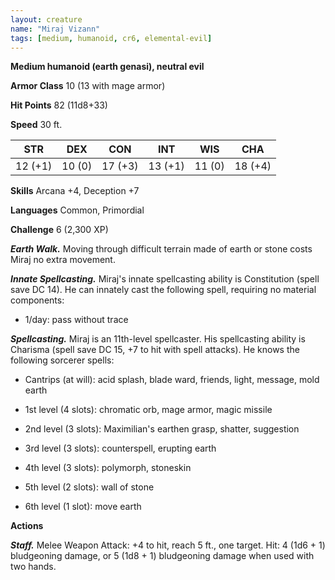 ```yaml
---
layout: creature
name: "Miraj Vizann"
tags: [medium, humanoid, cr6, elemental-evil]
---
```


**Medium humanoid (earth genasi), neutral evil**

**Armor Class** 10 (13 with mage armor)

**Hit Points** 82 (11d8+33)

**Speed** 30 ft.

|   STR   |   DEX   |   CON   |   INT   |   WIS   |   CHA   |
|:-----:|:-----:|:-----:|:-----:|:-----:|:-----:|
| 12 (+1) | 10 (0) | 17 (+3) | 13 (+1) | 11 (0) | 18 (+4) |

**Skills** Arcana +4, Deception +7

**Languages** Common, Primordial

**Challenge** 6 (2,300 XP)

***Earth Walk.*** Moving through difficult terrain made of earth or stone costs Miraj no extra movement.

***Innate Spellcasting.*** Miraj's innate spellcasting ability is Constitution (spell save DC 14). He can innately cast the following spell, requiring no material components:

* 1/day: pass without trace

***Spellcasting.*** Miraj is an 11th-level spellcaster. His spellcasting ability is Charisma (spell save DC 15, +7 to hit with spell attacks). He knows the following sorcerer spells:

* Cantrips (at will): acid splash, blade ward, friends, light, message, mold earth

* 1st level (4 slots): chromatic orb, mage armor, magic missile

* 2nd level (3 slots): Maximilian's earthen grasp, shatter, suggestion

* 3rd level (3 slots): counterspell, erupting earth

* 4th level (3 slots): polymorph, stoneskin

* 5th level (2 slots): wall of stone

* 6th level (1 slot): move earth

**Actions**

***Staff.*** Melee Weapon Attack: +4 to hit, reach 5 ft., one target. Hit: 4 (1d6 + 1) bludgeoning damage, or 5 (1d8 + 1) bludgeoning damage when used with two hands.

